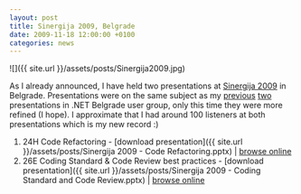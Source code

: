 ```yaml
---
layout: post
title: Sinergija 2009, Belgrade	
date: 2009-11-18 12:00:00 +0100
categories: news
---
```



![]({{ site.url }}/assets/posts/Sinergija2009.jpg)

As I already announced, I have held two presentations at [Sinergija 2009](http://www.mssinergija.net/index_en.html) in Belgrade. Presentations were on the same subject as my [previous](http://vukoje.net/post/2009/09/10/Code-Refactoring-Presentation.aspx) [two](http://vukoje.net/post/2009/10/01/Presentation-Coding-Standard-and-Code-Review.aspx) presentations in .NET Belgrade user group, only this time they were more refined (I hope). I approximate that I had around 100 listeners at both presentations which is my new record :)

1. 24H Code Refactoring - [download presentation]({{ site.url }}/assets/posts/Sinergija 2009 - Code Refactoring.pptx) | [browse online](http://www.scribd.com/doc/22733935/Sinergija-2009-Code-Refactoring)
2. 26E Coding Standard & Code Review best practices - [download presentation]({{ site.url }}/assets/posts/Sinergija 2009 - Coding Standard and Code Review.pptx) | [browse online](http://www.scribd.com/doc/22733545/Sinergija-2009-Coding-Standard-and-Code-Review)